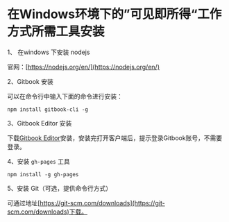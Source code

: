 # 在Windows环境下的”可见即所得“工作方式所需工具安装

1、 在windows 下安装 nodejs

官网：[https://nodejs.org/en/](https://nodejs.org/en/)

2、Gitbook 安装

可以在命令行中输入下面的命令进行安装：

```
npm install gitbook-cli -g
```

3、Gitbook Editor 安装

下载[Gitbook Editor](https://legacy.gitbook.com/editor)安装，安装完打开客户端后，提示登录Gitbook账号，不需要登录。

4、安装 `gh-pages` 工具

```
npm install -g gh-pages
```

5、安装 Git（可选，提供命令行方式）

可通过地址[https://git-scm.com/downloads](https://git-scm.com/downloads)下载。

